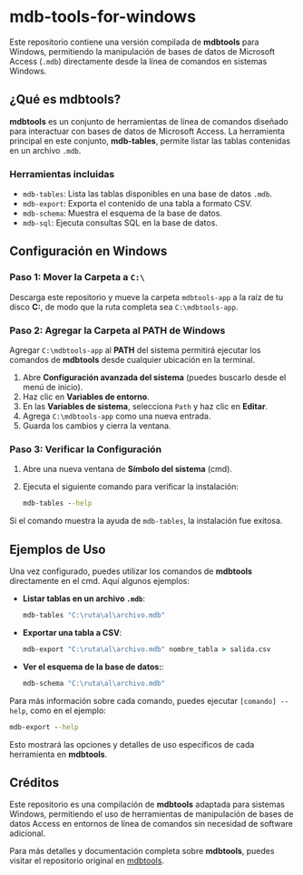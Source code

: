 # mdb-tools-for-windows

Este repositorio contiene una versión compilada de **mdbtools** para Windows, permitiendo la manipulación de bases de datos de Microsoft Access (`.mdb`) directamente desde la línea de comandos en sistemas Windows.

## ¿Qué es mdbtools?

**mdbtools** es un conjunto de herramientas de línea de comandos diseñado para interactuar con bases de datos de Microsoft Access. La herramienta principal en este conjunto, **mdb-tables**, permite listar las tablas contenidas en un archivo `.mdb`.

### Herramientas incluidas

- `mdb-tables`: Lista las tablas disponibles en una base de datos `.mdb`.
- `mdb-export`: Exporta el contenido de una tabla a formato CSV.
- `mdb-schema`: Muestra el esquema de la base de datos.
- `mdb-sql`: Ejecuta consultas SQL en la base de datos.

## Configuración en Windows

### Paso 1: Mover la Carpeta a `C:\`

Descarga este repositorio y mueve la carpeta `mdbtools-app` a la raíz de tu disco **C:**, de modo que la ruta completa sea `C:\mdbtools-app`.

### Paso 2: Agregar la Carpeta al PATH de Windows

Agregar `C:\mdbtools-app` al **PATH** del sistema permitirá ejecutar los comandos de **mdbtools** desde cualquier ubicación en la terminal.

1. Abre **Configuración avanzada del sistema** (puedes buscarlo desde el menú de inicio).
2. Haz clic en **Variables de entorno**.
3. En las **Variables de sistema**, selecciona `Path` y haz clic en **Editar**.
4. Agrega `C:\mdbtools-app` como una nueva entrada.
5. Guarda los cambios y cierra la ventana.

### Paso 3: Verificar la Configuración

1. Abre una nueva ventana de **Símbolo del sistema** (cmd).
2. Ejecuta el siguiente comando para verificar la instalación:

   ```cmd
   mdb-tables --help
    ```

Si el comando muestra la ayuda de `mdb-tables`, la instalación fue exitosa.

## Ejemplos de Uso

Una vez configurado, puedes utilizar los comandos de **mdbtools** directamente en el cmd. Aquí algunos ejemplos:

- **Listar tablas en un archivo `.mdb`**:

   ```cmd
   mdb-tables "C:\ruta\al\archivo.mdb"
    ```
- **Exportar una tabla a CSV**:
   ```cmd
   mdb-export "C:\ruta\al\archivo.mdb" nombre_tabla > salida.csv
    ```
- **Ver el esquema de la base de datos:**:
   ```cmd
   mdb-schema "C:\ruta\al\archivo.mdb"
    ```
Para más información sobre cada comando, puedes ejecutar `[comando] --help`, como en el ejemplo:

```cmd
mdb-export --help
```
Esto mostrará las opciones y detalles de uso específicos de cada herramienta en **mdbtools**.

## Créditos

Este repositorio es una compilación de **mdbtools** adaptada para sistemas Windows, permitiendo el uso de herramientas de manipulación de bases de datos Access en entornos de línea de comandos sin necesidad de software adicional. 

Para más detalles y documentación completa sobre **mdbtools**, puedes visitar el repositorio original en [mdbtools](https://github.com/mdbtools/mdbtools).
